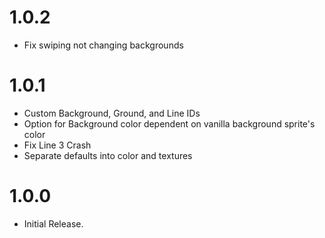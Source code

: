 # 1.0.2
- Fix swiping not changing backgrounds

# 1.0.1
- Custom Background, Ground, and Line IDs
- Option for Background color dependent on vanilla background sprite's color 
- Fix Line 3 Crash
- Separate defaults into color and textures

# 1.0.0
- Initial Release.
